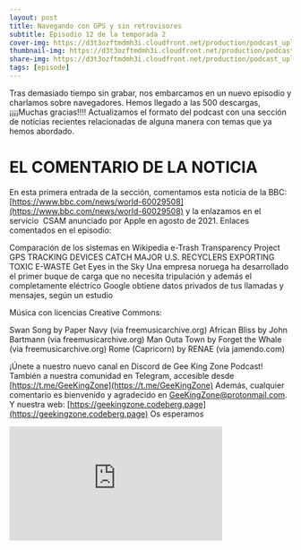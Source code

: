 ```yaml
---
layout: post
title: Navegando con GPS y sin retrovisores
subtitle: Episodio 12 de la temporada 2
cover-img: https://d3t3ozftmdmh3i.cloudfront.net/production/podcast_uploaded_nologo400/14743809/14743809-1619370372653-eb16be7dd0aee.jpg
thumbnail-img: https://d3t3ozftmdmh3i.cloudfront.net/production/podcast_uploaded_nologo400/14743809/14743809-1619370372653-eb16be7dd0aee.jpg
share-img: https://d3t3ozftmdmh3i.cloudfront.net/production/podcast_uploaded_nologo400/14743809/14743809-1619370372653-eb16be7dd0aee.jpg
tags: [episode]
---
```


Tras demasiado tiempo sin grabar, nos embarcamos en un nuevo episodio y charlamos sobre navegadores.
Hemos llegado a las 500 descargas, ¡¡¡¡Muchas gracias!!!!
Actualizamos el formato del podcast con una sección de noticias recientes relacionadas de alguna manera con temas que ya hemos abordado.
# EL COMENTARIO DE LA NOTICIA
En esta primera entrada de la sección, comentamos esta noticia de la BBC: [https://www.bbc.com/news/world-60029508](https://www.bbc.com/news/world-60029508) y la enlazamos en el servicio &nbsp;CSAM anunciado por Apple en agosto de 2021.
Enlaces comentados en el episodio:

 Comparación de los sistemas en Wikipedia
 e-Trash Transparency Project
 GPS TRACKING DEVICES CATCH MAJOR U.S. RECYCLERS EXPORTING TOXIC E-WASTE
 Get Eyes in the Sky
 Una empresa noruega ha desarrollado el primer buque de carga que no necesita tripulación y además el completamente eléctrico
 Google obtiene datos privados de tus llamadas y mensajes, según un estudio

Música con licencias Creative Commons:

 Swan Song by Paper Navy (via freemusicarchive.org)
 African Bliss by John Bartmann (via freemusicarchive.org)
  Man Outa Town by Forget the Whale (via freemusicarchive.org)
  Rome (Capricorn) by RENAE (via jamendo.com)

¡Únete a nuestro nuevo canal en Discord de Gee King Zone Podcast!
También a nuestra comunidad en Telegram, accesible desde [https://t.me/GeeKingZone](https://t.me/GeeKingZone)
Además, cualquier comentario es bienvenido y agradecido en GeeKingZone@protonmail.com.
Y nuestra web: [https://geekingzone.codeberg.page](https://geekingzone.codeberg.page)
Os esperamos
<iframe src='https://podcasters.spotify.com/pod/show/geekingzone/embed/episodes/Navegando-con-GPS-y-sin-retrovisores-e1g9c45' height='204px' width='380px' frameborder='0' scrolling='no'></iframe>
